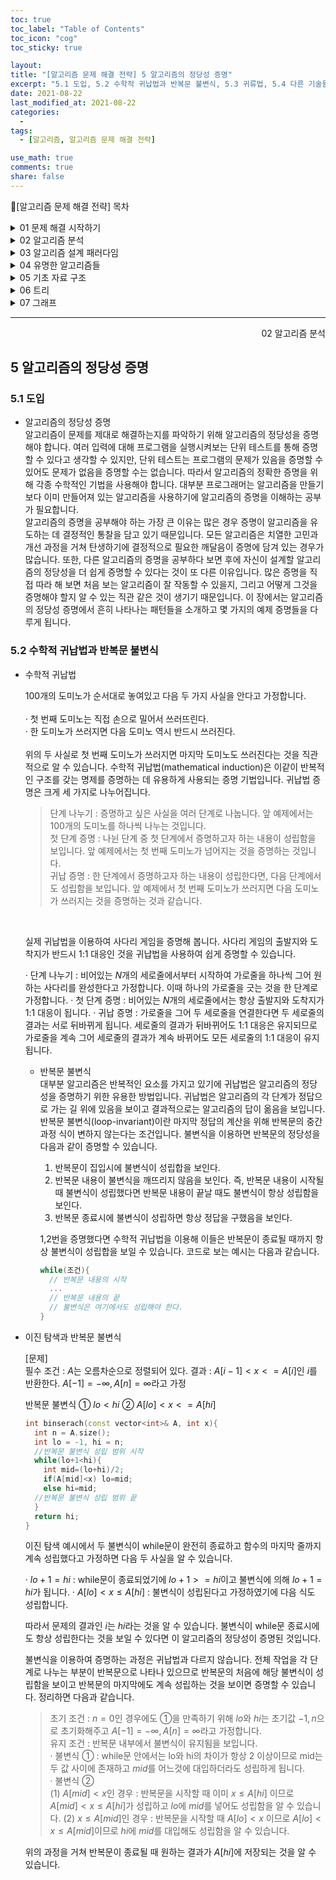 ```yaml
---
toc: true
toc_label: "Table of Contents"
toc_icon: "cog"
toc_sticky: true

layout:
title: "[알고리즘 문제 해결 전략] 5 알고리즘의 정당성 증명"
excerpt: "5.1 도입, 5.2 수학적 귀납법과 반복문 불변식, 5.3 귀류법, 5.4 다른 기술들"
date: 2021-08-22
last_modified_at: 2021-08-22
categories:
  -
tags:
  - [알고리즘, 알고리즘 문제 해결 전략]

use_math: true
comments: true
share: false
---
```


📖[알고리즘 문제 해결 전략] 목차

<details>
<summary>01 문제 해결 시작하기</summary>
<div markdown="1">
  - [2 문제 해결 개관](/algorithmicProblemSolvingStrategies_01_2) <br>
  - [3 코딩과 디버깅에 관하여(1)](/algorithmicProblemSolvingStrategies_01_3(1)) <br>
  - [3 코딩과 디버깅에 관하여(2)](/algorithmicProblemSolvingStrategies_01_3(2))
</div>
</details>

<details>
<summary>02 알고리즘 분석</summary>
<div markdown="1">       
   - [4 알고리즘의 시간 복잡도 분석(1)](/algorithmicProblemSolvingStrategies_02_4(1)) <br>
   - [4 알고리즘의 시간 복잡도 분석(2)](/algorithmicProblemSolvingStrategies_02_4(2)) <br>
   - [5 알고리즘의 정당성 증명](/algorithmicProblemSolvingStrategies_02_5) <br>
</div>
</details>

<details>
<summary>03 알고리즘 설계 패러다임</summary>
<div markdown="1">       
   - [6 무식하게 풀기]()<br>
   - [7 분할 정복]()<br>
   - [8 동적 계획법]()<br>
   - [9 동적 계획법 테크닉]()<br>
   - [10 탐욕법]()<br>
   - [11 조합 탐색]()<br>
   - [12 최적화 문제 결정 문제로 바꿔 풀기]()<br>
</div>
</details>

<details>
<summary>04 유명한 알고리즘들</summary>
<div markdown="1">
    - [13 수치 해석]()<br>
    - [14 정수론]()<br>
    - [15 계산 기하]() <br>
</div>
</details>

<details>
<summary>05 기초 자료 구조</summary>
<div markdown="1">
    - [16 비트마스크]()<br>
    - [17 부분 합]()<br>
    - [18 선형 자료 구조]()<br>
    - [19 큐와 스택, 데크]()<br>
    - [20 문자열]()<br>
</div>
</details>
 
<details>
<summary>06 트리</summary>
<div markdown="1">
    - [21 트리의 구현과 순회]()<br>
    - [22 이진 검색 트리]()<br>
    - [23 우선순위 큐와 힙]()<br>
    - [24 구간 트리]()<br>
    - [25 상호 배타적 집합]()<br>
    - [26 트라이]()<br>
</div>
</details>

<details>
<summary>07 그래프</summary>
<div markdown="1">
    - [27 그래프의 표현과 정의]()<br>
    - [28 그래프의 깊이 우선 탐색]()<br>
    - [29 그래프의 너비 우선 탐색]()<br>
    - [30 최단 경로 알고리즘]()<br>
    - [31 최소 스패닝 트리]()<br>
    - [32 네트워크 유량]()<br>
</div>
</details>

---

<div style="text-align: right"> 02 알고리즘 분석 </div>

## 5 알고리즘의 정당성 증명

### 5.1 도입

- 알고리즘의 정당성 증명  
  알고리즘이 문제를 제대로 해결하는지를 파악하기 위해 알고리즘의 정당성을 증명해야 합니다. 여러 입력에 대해 프로그램을 실행시켜보는 단위 테스트를 통해 증명할 수 있다고 생각할 수 있지만, 단위 테스트는 프로그램의 문제가 있음을 증명할 수 있어도 문제가 없음을 증명할 수는 없습니다. 따라서 알고리즘의 정확한 증명을 위해 각종 수학적인 기법을 사용해야 합니다. 대부분 프로그래머는 알고리즘을 만들기보다 이미 만들어져 있는 알고리즘을 사용하기에 알고리즘의 증명을 이해하는 공부가 필요합니다.
  <br>
  알고리즘의 증명을 공부해야 하는 가장 큰 이유는 많은 경우 증명이 알고리즘을 유도하는 데 결정적인 통찰을 담고 있기 때문입니다. 모든 알고리즘은 치열한 고민과 개선 과정을 거쳐 탄생하기에 결정적으로 필요한 깨달음이 증명에 담겨 있는 경우가 많습니다. 또한, 다른 알고리즘의 증명을 공부하다 보면 후에 자신이 설계할 알고리즘의 정당성을 더 쉽게 증명할 수 있다는 것이 또 다른 이유입니다. 많은 증명을 직접 따라 해 보면 처음 보는 알고리즘이 잘 작동할 수 있을지, 그리고 어떻게 그것을 증명해야 할지 알 수 있는 직관 같은 것이 생기기 때문입니다. 이 장에서는 알고리즘의 정당성 증명에서 흔히 나타나는 패턴들을 소개하고 몇 가지의 예제 증명들을 다루게 됩니다.
  <br>

### 5.2 수학적 귀납법과 반복문 불변식

- 수학적 귀납법

  100개의 도미노가 순서대로 놓여있고 다음 두 가지 사실을 안다고 가정합니다.  
  <br>
  · 첫 번째 도미노는 직접 손으로 밀어서 쓰러뜨린다.  
  · 한 도미노가 쓰러지면 다음 도미노 역시 반드시 쓰러진다.  
  <br>
  위의 두 사실로 첫 번째 도미노가 쓰러지면 마지막 도미노도 쓰러진다는 것을 직관적으로 알 수 있습니다. 수학적 귀납법(mathematical induction)은 이같이 반복적인 구조를 갖는 명제를 증명하는 데 유용하게 사용되는 증명 기법입니다. 귀납법 증명은 크게 세 가지로 나누어집니다.
  <br>

  > 단계 나누기 : 증명하고 싶은 사실을 여러 단계로 나눕니다. 앞 예제에서는 100개의 도미노를 하나씩 나누는 것입니다.  
  > 첫 단계 증명 : 나뉜 단계 중 첫 단계에서 증명하고자 하는 내용이 성립함을 보입니다. 앞 예제에서는 첫 번째 도미노가 넘어지는 것을 증명하는 것입니다.  
  > 귀납 증명 : 한 단계에서 증명하고자 하는 내용이 성립한다면, 다음 단계에서도 성립함을 보입니다. 앞 예제에서 첫 번째 도미노가 쓰러지면 다음 도미노가 쓰러지는 것을 증명하는 것과 같습니다.

  <br>

  실제 귀납법을 이용하여 사다리 게임을 증명해 봅니다. 사다리 게임의 출발지와 도착지가 반드시 1:1 대응인 것을 귀납법을 사용하여 쉽게 증명할 수 있습니다.

  · 단계 나누기 : 비어있는 $N$개의 세로줄에서부터 시작하여 가로줄을 하나씩 그어 원하는 사다리를 완성한다고 가정합니다. 이때 하나의 가로줄을 긋는 것을 한 단계로 가정합니다.
  · 첫 단계 증명 : 비어있는 $N$개의 세로줄에서는 항상 출발지와 도착지가 1:1 대응이 됩니다.
  · 귀납 증명 : 가로줄을 그어 두 세로줄을 연결한다면 두 세로줄의 결과는 서로 뒤바뀌게 됩니다. 세로줄의 결과가 뒤바뀌어도 1:1 대응은 유지되므로 가로줄을 계속 그어 세로줄의 결과가 계속 바뀌어도 모든 세로줄의 1:1 대응이 유지됩니다.
  <br>

  - 반복문 불변식  
    대부분 알고리즘은 반복적인 요소를 가지고 있기에 귀납법은 알고리즘의 정당성을 증명하기 위한 유용한 방법입니다. 귀납법은 알고리즘의 각 단계가 정답으로 가는 길 위에 있음을 보이고 결과적으로는 알고리즘의 답이 옮음을 보입니다. 반복문 불변식(loop-invariant)이란 마지막 정답의 계산을 위해 반복문의 중간 과정 식이 변하지 않는다는 조건입니다. 불변식을 이용하면 반복문의 정당성을 다음과 같이 증명할 수 있습니다.

    1. 반복문이 집입시에 불변식이 성립합을 보인다.
    2. 반복문 내용이 불변식을 깨뜨리지 않음을 보인다. 즉, 반복문 내용이 시작될 때 불변식이 성립했다면 반복문 내용이 끝날 때도 불변식이 항상 성립함을 보인다.
    3. 반복문 종료시에 불변식이 성립하면 항상 정답을 구했음을 보인다.

    1,2번을 증명했다면 수학적 귀납법을 이용해 이들은 반복문이 종료될 때까지 항상 불변식이 성립합을 보일 수 있습니다. 코드로 보는 예시는 다음과 같습니다.

    ```c++
    while(조건){
      // 반복문 내용의 시작
      ...
      // 반복문 내용의 끝
      // 불변식은 여기에서도 성립해야 한다.
    }
    ```

- 이진 탐색과 반복문 불변식

  [문제]<br>
  필수 조건 : $A$는 오름차순으로 정렬되어 있다.
  결과 : $A[i-1]<x<=A[i]$인 $i$를 반환한다.
  $A[-1]=-∞, A[n]=∞$라고 가정

  반복문 불변식 ① $lo<hi$ ② $A[lo]<x<=A[hi]$

  ```c++
  int binserach(const vector<int>& A, int x){
    int n = A.size();
    int lo = -1, hi = n;
    //반복문 불변식 성립 범위 시작
    while(lo+1<hi){
      int mid=(lo+hi)/2;
      if(A[mid]<x) lo=mid;
      else hi=mid;
    //반복문 불변식 성립 범위 끝
    }
    return hi;
  }
  ```

  이진 탐색 예시에서 두 불변식이 while문이 완전히 종료하고 함수의 마지막 줄까지 계속 성립했다고 가정하면 다음 두 사실을 알 수 있습니다.

  · $lo+1=hi$ : while문이 종료되었기에 $lo+1>=hi$이고 불변식에 의해 $lo+1=hi$가 됩니다.
  · $A[lo]<x≤A[hi]$ : 불변식이 성립된다고 가정하였기에 다음 식도 성립합니다.

  따라서 문제의 결과인 $i$는 $hi$라는 것을 알 수 있습니다. 불변식이 while문 종료시에도 항상 성립한다는 것을 보일 수 있다면 이 알고리즘의 정당성이 증명된 것입니다.

  불변식을 이용하여 증명하는 과정은 귀납법과 다르지 않습니다. 전체 작업을 각 단계로 나누는 부분이 반복문으로 나타나 있으므로 반복문의 처음에 해당 불변식이 성립함을 보이고 반복문의 마지막에도 계속 성립하는 것을 보이면 증명할 수 있습니다. 정리하면 다음과 같습니다.

  > 초기 조건 : $n=0$인 경우에도 ①을 만족하기 위해 $lo$와 $hi$는 초기값 $-1, n$으로 초기화해주고 $A[-1]=-∞, A[n]=∞$라고 가정합니다.  
  > 유지 조건 : 반복문 내부에서 불변식이 유지됨을 보입니다.  
  > · 불변식 ① : while문 안에서는 lo와 hi의 차이가 항상 2 이상이므로 mid는 두 값 사이에 존재하고 $mid$를 어느것에 대입하더라도 성립하게 됩니다.  
  > · 불변식 ②  
  > (1) $A[mid]<x$인 경우 : 반복문을 시작할 때 이미 $x≤A[hi]$ 이므로 $A[mid]<x≤A[hi]$가 성립하고 $lo$에 $mid$를 넣어도 성립함을 알 수 있습니다.
  > (2) $x≤A[mid]$인 경우 : 반복문을 시작할 때 $A[lo]<x$ 이므로 $A[lo]<x≤A[mid]$이므로 $hi$에 $mid$를 대입해도 성립함을 알 수 있습니다.

  위의 과정을 거쳐 반복문이 종료될 때 원하는 결과가 $A[hi]$에 저장되는 것을 알 수 있습니다.
